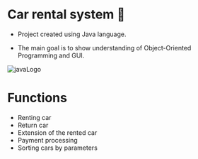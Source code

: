# Car rental system 🚗

* Project created using Java language.

* The main goal is to show understanding of Object-Oriented Programming and GUI.

![javaLogo](https://github.com/lucaseq333/CAR_RENT_SYSTEM/assets/116523351/77f1925a-a89a-452a-837b-94b7c6e4c6af)


# Functions
* Renting car
* Return car
* Extension of the rented car
* Payment processing
* Sorting cars by parameters
